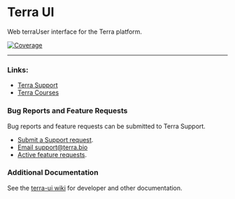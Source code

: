 # Terra UI
Web terraUser interface for the Terra platform.

[![Coverage](https://sonarcloud.io/api/project_badges/measure?project=DataBiosphere_terra-ui&metric=coverage)](https://sonarcloud.io/component_measures?metric=coverage&id=DataBiosphere_terra-ui&selected=DataBiosphere_terra-ui%3Asrc)

------------------------
### Links:
- [Terra Support](https://support.terra.bio/hc/en-us)
- [Terra Courses](https://leanpub.com/universities/terra)

### Bug Reports and Feature Requests

Bug reports and feature requests can be submitted to Terra Support.

- [Submit a Support request](https://support.terra.bio/hc/en-us/requests/new).
- [Email support@terra.bio](mailto:support@terra.bio)
- [Active feature requests](https://support.terra.bio/hc/en-us/community/topics/360000500452).

### Additional Documentation
See the [terra-ui wiki](https://github.com/DataBiosphere/terra-ui/wiki) for developer and other documentation.
